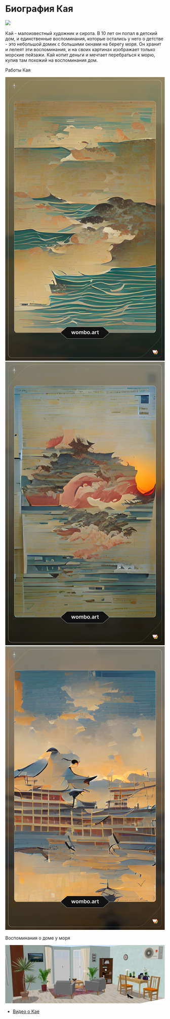 <html>
  <head>
    <h1> Биография Кая </h1>
  </head>
  
  
  <img src="ф перс.jpg"/> <BR>
  <body>
    <p> Кай - малоизвестный художник и сирота. В 10 лет он попал в детский дом, и единственные воспоминания, которые остались у него о детстве - это небольшой домик с большими окнами на берегу моря. Он хранит и лелеят эти воспоминания, и на своих картинах изображает только морские пейзажи. Кай копит деньги и мечтает перебраться к морю, купив там похожий на воспоминания дом. </p>
  </body>
  <p> Работы Кая </p>
  <img src="blank_tradingcard.jpg"/> <BR>
  <img src="blank_tradingcard (1).jpg"/> <BR>
  <img src="blank_tradingcard (2).jpg"/> <BR>
  <p> Воспоминания о доме у моря </p>
   <img src="комната3.png"/> <BR>
  <ul>
    <li> <a href= "">Видео о Кае </a> </li>
    </html>
